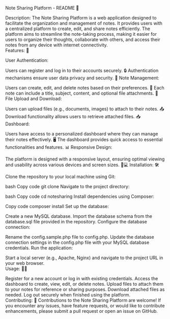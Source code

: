 
Note Sharing Platform - README 📝

Description:
The Note Sharing Platform is a web application designed to facilitate the organization and management of notes. It provides users with a centralized platform to create, edit, and share notes efficiently. The platform aims to streamline the note-taking process, making it easier for users to organize their thoughts, collaborate with others, and access their notes from any device with internet connectivity.
<br>
Features: 🚀

User Authentication:

Users can register and log in to their accounts securely. 🔒
Authentication mechanisms ensure user data privacy and security. 🔐
Note Management:

Users can create, edit, and delete notes based on their preferences. 📝
Each note can include a title, subject, content, and optional file attachments. 📎
File Upload and Download:

Users can upload files (e.g., documents, images) to attach to their notes. 📤
Download functionality allows users to retrieve attached files. 📥
Dashboard:

Users have access to a personalized dashboard where they can manage their notes effectively. 🖥️
The dashboard provides quick access to essential functionalities and features. 📊
Responsive Design:

The platform is designed with a responsive layout, ensuring optimal viewing and usability across various devices and screen sizes. 📱💻
Installation: 🛠️

Clone the repository to your local machine using Git:

bash
Copy code
git clone <repository-url>
Navigate to the project directory:

bash
Copy code
cd notesharing
Install dependencies using Composer:

Copy code
composer install
Set up the database:

Create a new MySQL database.
Import the database schema from the database.sql file provided in the repository.
Configure the database connection:

Rename the config.sample.php file to config.php.
Update the database connection settings in the config.php file with your MySQL database credentials.
Run the application:

Start a local server (e.g., Apache, Nginx) and navigate to the project URL in your web browser.
<br>
Usage: 🧑‍💻

Register for a new account or log in with existing credentials.
Access the dashboard to create, view, edit, or delete notes.
Upload files to attach them to your notes for reference or sharing purposes.
Download attached files as needed.
Log out securely when finished using the platform.
<br>
Contributing: 🤝
Contributions to the Note Sharing Platform are welcome! If you encounter any issues, have feature requests, or would like to contribute enhancements, please submit a pull request or open an issue on GitHub.

